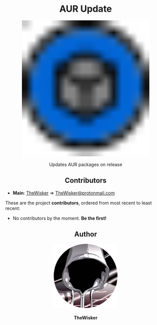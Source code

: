 <h1 align="center">AUR Update</h1>
<div align="center">
    <a href="https://github.com/TheWisker/aur-update">
        <img width="400" src="./assets/logo.svg">
    </a>
</div>
<p align="center">Updates AUR packages on release</p>

<h2 align="center">Contributors</h2>

- **Main**: [TheWisker](https://github.com/TheWisker) => TheWisker@protonmail.com

These are the project **contributors**, ordered from most recent to least recent:

- No contributors by the moment. **Be the first!**

<h2 align="center">Author</h2>
<div align="center">
    <a href="https://github.com/TheWisker">
        <img width="200" height="200" src="./assets/profile.png"></img>
    </a>
</div>
<h4 align="center">TheWisker</h4>
